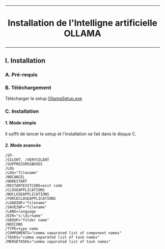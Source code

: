 --------------------------------------------------------------------------------------------------------------------------------------------------------------------------------
# <p align='center'> Installation de l'Intelligne artificielle OLLAMA </p>

--------------------------------------------------------------------------------------------------------------------------------------------------------------------------------
## I. Installation
### A. Pré-requis
### B. Téléchargement
Télécharger le setup [OllamaSetup.exe](https://ollama.com/download/OllamaSetup.exe)
### C. Installation
#### 1. Mode simple
Il suffit de lancer le setup et l'installation se fait dans le disque C.

#### 2. Mode avancée


```
/SP-
/SILENT, /VERYSILENT
/SUPPRESSMSGBOXES
/LOG
/LOG="filename"
/NOCANCEL
/NORESTART
/RESTARTEXITCODE=exit code
/CLOSEAPPLICATIONS
/NOCLOSEAPPLICATIONS
/FORCECLOSEAPPLICATIONS
/LOADINF="filename"
/SAVEINF="filename"
/LANG=language
/DIR="x:\dirname"
/GROUP="folder name"
/NOICONS
/TYPE=type name
/COMPONENTS="comma separated list of component names"
/TASKS="comma separated list of task names"
/MERGETASKS="comma separated list of task names"
```

